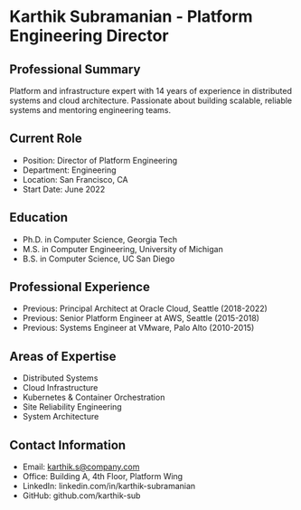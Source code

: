 # Karthik Subramanian - Platform Engineering Director

## Professional Summary
Platform and infrastructure expert with 14 years of experience in distributed systems and cloud architecture. Passionate about building scalable, reliable systems and mentoring engineering teams.

## Current Role
- Position: Director of Platform Engineering
- Department: Engineering
- Location: San Francisco, CA
- Start Date: June 2022

## Education
- Ph.D. in Computer Science, Georgia Tech
- M.S. in Computer Engineering, University of Michigan
- B.S. in Computer Science, UC San Diego

## Professional Experience
- Previous: Principal Architect at Oracle Cloud, Seattle (2018-2022)
- Previous: Senior Platform Engineer at AWS, Seattle (2015-2018)
- Previous: Systems Engineer at VMware, Palo Alto (2010-2015)

## Areas of Expertise
- Distributed Systems
- Cloud Infrastructure
- Kubernetes & Container Orchestration
- Site Reliability Engineering
- System Architecture

## Contact Information
- Email: karthik.s@company.com
- Office: Building A, 4th Floor, Platform Wing
- LinkedIn: linkedin.com/in/karthik-subramanian
- GitHub: github.com/karthik-sub 